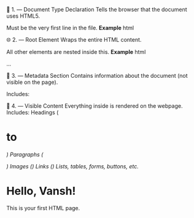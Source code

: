 🧱 1. <!DOCTYPE html> — Document Type Declaration
Tells the browser that the document uses HTML5.

Must be the very first line in the file.
**Example**
html
<!DOCTYPE html>


🌐 2. <html> — Root Element
Wraps the entire HTML content.

All other elements are nested inside this.
**Example**
html
<html lang="en">
  ...
</html>


🧠 3. <head> — Metadata Section
Contains information about the document (not visible on the page).

Includes:

<title>: Page title (shown in browser tab)

<meta>: Character encoding, viewport settings, SEO tags

<link>: External CSS files

<script>: External JS files (can also go in <body>)

 **Example** 
html
<head>
  <meta charset="UTF-8">
  <meta name="viewport" content="width=device-width, initial-scale=1.0">
  <title>My Web Page</title>
  <link rel="stylesheet" href="styles.css">
</head>

  

  📄 4. <body> — Visible Content
Everything inside <body> is rendered on the webpage.
Includes:

Headings (<h1> to <h6>)

Paragraphs (<p>)

Images (<img>)

Links (<a>)

Lists, tables, forms, buttons, etc.
  <h1>Hello, Vansh!</h1>
  <p>This is your first HTML page.</p>
</body>
